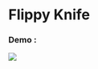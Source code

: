 # Flippy Knife

### Demo :

![](https://user-images.githubusercontent.com/26423462/34643389-9cba7a6a-f2f1-11e7-9a1b-20193147f020.gif)
